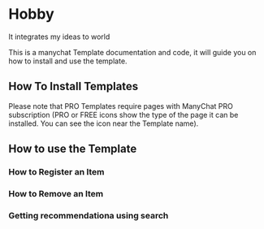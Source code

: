 # Hobby
It integrates my ideas to world

This is a manychat Template documentation and code, it will guide you on how to install and use the template.


## How To Install Templates

Please note that PRO Templates require pages with ManyChat PRO subscription (PRO or FREE icons show the type of the page it can be installed. You can see the icon near the Template name).

## How to use the Template

### How to Register an Item
### How to Remove an Item
### Getting recommendationa using search
